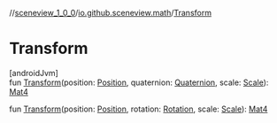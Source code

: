 //[sceneview_1_0_0](../../index.md)/[io.github.sceneview.math](index.md)/[Transform](-transform.md)

# Transform

[androidJvm]\
fun [Transform](-transform.md)(position: [Position](index.md#945960193%2FClasslikes%2F-602047187), quaternion: [Quaternion](../../../sceneview/sceneview/dev.romainguy.kotlin.math/-quaternion/index.md), scale: [Scale](index.md#2055938798%2FClasslikes%2F-602047187)): [Mat4](../../../sceneview/sceneview/dev.romainguy.kotlin.math/-mat4/index.md)

fun [Transform](-transform.md)(position: [Position](index.md#945960193%2FClasslikes%2F-602047187), rotation: [Rotation](index.md#1133844556%2FClasslikes%2F-602047187), scale: [Scale](index.md#2055938798%2FClasslikes%2F-602047187)): [Mat4](../../../sceneview/sceneview/dev.romainguy.kotlin.math/-mat4/index.md)
